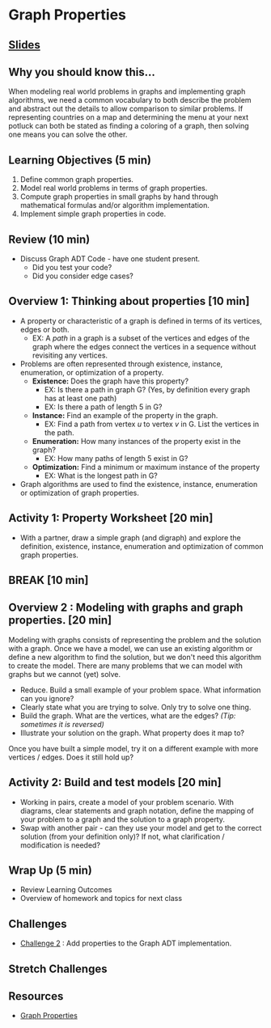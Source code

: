 # Graph Properties

## [Slides](https://docs.google.com/presentation/d/1VXFHzViCROaTJRJerTudUWWMTcYjbHEIMxP46_mSYtk/edit?usp=sharing)


## Why you should know this...
When modeling real world problems in graphs and implementing graph algorithms, we need a common vocabulary to both describe the problem and abstract out the details to allow comparison to similar problems. If representing countries on a map and determining the menu at your next potluck can both be stated as finding a coloring of a graph, then solving one means you can solve the other.


## Learning Objectives (5 min)

1. Define common graph properties.
1. Model real world problems in terms of graph properties.
1. Compute graph properties in small graphs by hand through mathematical formulas and/or algorithm implementation.  
1. Implement simple graph properties in code.

## Review (10 min)
- Discuss Graph ADT Code - have one student present.
    - Did you test your code?
    - Did you consider edge cases?

## Overview 1: Thinking about properties [10 min]
- A property or characteristic of a graph is defined in terms of its vertices, edges or both.  
  - EX: A *path* in a graph is a subset of the vertices and edges of the graph where the edges connect the vertices in a sequence without revisiting any vertices.
- Problems are often represented through existence, instance, enumeration, or optimization of a property.  
  - **Existence:** Does the graph have this property?
    - EX: Is there a path in graph G? (Yes, by definition every graph has at least one path)
    - EX: Is there a path of length 5 in G?
  - **Instance:** Find an example of the property in the graph.
    - EX: Find a path from vertex *u* to vertex *v* in G. List the vertices in the path.
  - **Enumeration:** How many instances of the property exist in the graph?
    - EX: How many paths of length 5 exist in G?
  - **Optimization:** Find a minimum or maximum instance of the property
    - EX: What is the longest path in G?
- Graph algorithms are used to find the existence, instance, enumeration or optimization of graph properties.  

## Activity 1: Property Worksheet [20 min]
- With a partner, draw a simple graph (and digraph) and explore the definition, existence, instance, enumeration and optimization of common graph properties.

## BREAK [10 min]

## Overview 2 : Modeling with graphs and graph properties. [20 min]
Modeling with graphs consists of representing the problem and the solution with a graph. Once we have a model, we can use an existing algorithm or define a new algorithm to find the solution, but we don't need this algorithm to create the model.  There are many problems that we can model with graphs but we cannot (yet) solve.

- Reduce.  Build a small example of your problem space.  What information can you ignore?
- Clearly state what you are trying to solve.  Only try to solve one thing.
- Build the graph.  What are the vertices, what are the edges?  *(Tip: sometimes it is reversed)*
- Illustrate your solution on the graph.  What property does it map to?

Once you have built a simple model, try it on a different example with more vertices / edges.  Does it still hold up?


## Activity 2: Build and test models [20 min]
- Working in pairs, create a model of your problem scenario. With diagrams, clear statements and graph notation, define the mapping of your problem to a graph and the solution to a graph property.   
- Swap with another pair - can they use your model and get to the correct solution (from your definition only)?  If not, what clarification / modification is needed?

## Wrap Up (5 min)

- Review Learning Outcomes
- Overview of homework and topics for next class

## Challenges
 - [Challenge 2]() : Add properties to the Graph ADT implementation.

## Stretch Challenges

## Resources
- [Graph Properties](https://en.wikipedia.org/wiki/Graph_property)
